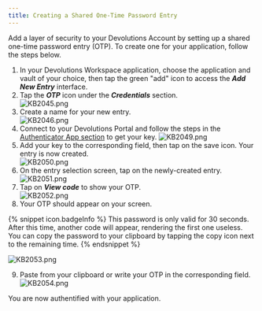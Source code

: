 ```yaml
---
title: Creating a Shared One-Time Password Entry
---
```


Add a layer of security to your Devolutions Account by setting up a shared one-time password entry (OTP). To create one for your application, follow the steps below.

1. In your Devolutions Workspace application, choose the application and vault of your choice, then tap the green "add" icon to access the ***Add New Entry*** interface.
1. Tap the ***OTP*** icon under the ***Credentials*** section.  
![KB2045.png](/img/en/kb/KB2045.png)
1. Create a name for your new entry.  
![KB2046.png](/img/en/kb/KB2046.png)
1. Connect to your Devolutions Portal and follow the steps in the [Authenticator App section](https://helpcloud.devolutions.net/gettingstarted_twostepver.html#authenticator-app) to get your key.
![KB2049.png](/img/en/kb/KB2049.png)
1. Add your key to the corresponding field, then tap on the save icon. Your entry is now created.  
![KB2050.png](/img/en/kb/KB2050.png)
1. On the entry selection screen, tap on the newly-created entry.  
![KB2051.png](/img/en/kb/KB2051.png)
1. Tap on ***View code*** to show your OTP.  
![KB2052.png](/img/en/kb/KB2052.png)
1. Your OTP should appear on your screen.

{% snippet icon.badgeInfo %}
This password is only valid for 30 seconds. After this time, another code will appear, rendering the first one useless. You can copy the password to your clipboard by tapping the copy icon next to the remaining time.
{% endsnippet %}

![KB2053.png](/img/en/kb/KB2053.png)

9. Paste from your clipboard or write your OTP in the corresponding field.  
![KB2054.png](/img/en/kb/KB2054.png)  

You are now authentified with your application.
